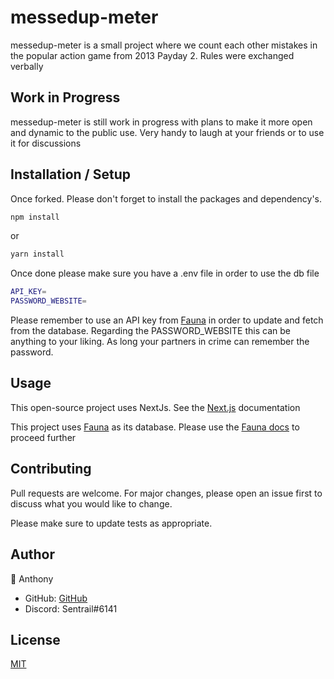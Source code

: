 # messedup-meter

messedup-meter is a small project where we count each other mistakes in the popular action game from 2013 Payday 2. Rules were exchanged verbally 

## Work in Progress

messedup-meter is still work in progress with plans to make it more open and dynamic to the public use. Very handy to laugh at your friends or to use it for discussions

## Installation / Setup

Once forked. Please don't forget to install the packages and dependency's.  

```bash
npm install
```
or
```bash
yarn install
```

Once done please make sure you have a .env file in order to use the db file

```bash
API_KEY=
PASSWORD_WEBSITE=
```

Please remember to use an API key from [Fauna](https://fauna.com/) in order to update and fetch from the database.
Regarding the PASSWORD_WEBSITE this can be anything to your liking. As long your partners in crime can remember the password.

## Usage
This open-source project uses NextJs. See the [Next.js](https://nextjs.org/) documentation 

This project uses [Fauna](https://fauna.com/) as its database. Please use the [Fauna docs](https://docs.fauna.com/fauna/current/) to proceed further

## Contributing
Pull requests are welcome. For major changes, please open an issue first to discuss what you would like to change.

Please make sure to update tests as appropriate.

## Author
👦 Anthony

* GitHub: [GitHub](https://github.com/S3ntrail)
* Discord: Sentrail#6141

## License
[MIT](https://choosealicense.com/licenses/mit/)
